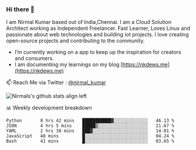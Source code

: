 ### Hi there 👋

 I am Nirmal Kumar based out of India,Chennai. I am a Cloud Solution Architect working as Independent Freelancer. Fast Learner, Loves Linux and passionate about web technologies and building iot projects. I love creating open-source projects and contributing to the community.

- I’m currently working on a app to keep up the inspiration for creators and consumers.
- I am documenting my learnings on my blog [https://nkdews.me](https://nkdews.me)

📫 Reach Me via  Twitter : [@nirmal_kumar](https://twitter.com/nirmal_kumar)

![Nirmals's github stats align left](https://github-readme-stats.vercel.app/api?username=nk-gears&show_icons=true)


📊 Weekly development breakdown

<!--START_SECTION:waka-->
```text
Python       8 hrs 42 mins   ███████████▓░░░░░░░░░░░░░   46.13 % 
JSON         4 hrs 5 mins    █████▒░░░░░░░░░░░░░░░░░░░   21.67 % 
YAML         2 hrs 38 mins   ███▓░░░░░░░░░░░░░░░░░░░░░   14.01 % 
JavaScript   48 mins         █░░░░░░░░░░░░░░░░░░░░░░░░   04.24 % 
Bash         41 mins         █░░░░░░░░░░░░░░░░░░░░░░░░   03.65 % 
```
<!--END_SECTION:waka-->


